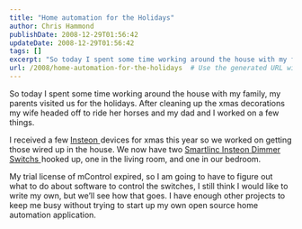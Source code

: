 ```yaml
---
title: "Home automation for the Holidays"
author: Chris Hammond
publishDate: 2008-12-29T01:56:42
updateDate: 2008-12-29T01:56:42
tags: []
excerpt: "So today I spent some time working around the house with my family, my parents visited us for the holidays. After cleaning up the xmas decorations my wife headed off to ride her horses and my dad and I worked on a few things.   I received a few Insteon devices for xmas this year so we worked on getting those wired up in the house. We now have two Smartlinc Insteon Dimmer Switchs hooked up, one in the living room, and one in our bedroom.  My trial license of mControl expired, so I am going to have to figure out what to do about software to control the switches, I still think I would like to write my own, but we’ll see how that goes. I have enough other projects to keep me busy without trying to start up my own open source home automation application."
url: /2008/home-automation-for-the-holidays  # Use the generated URL with year
---
```

<p>So today I spent some time working around the house with my family, my parents visited us for the holidays. After cleaning up the xmas decorations my wife headed off to ride her horses and my dad and I worked on a few things. </p>  <p>I received a few <a href="https://click.linksynergy.com/fs-bin/click?id=5s9KOchWgxI&amp;offerid=128527.1&amp;type=10&amp;subid=0">Insteon </a><img height="1" alt="icon" src="https://ad.linksynergy.com/fs-bin/show?id=5s9KOchWgxI&amp;bids=128527.1&amp;type=10&amp;subid=0" width="1" />devices for xmas this year so we worked on getting those wired up in the house. We now have two <a href="https://click.linksynergy.com/fs-bin/click?id=5s9KOchWgxI&amp;offerid=128527.1&amp;type=10&amp;subid=0">Smartlinc Insteon Dimmer Switchs </a><img height="1" alt="icon" src="https://ad.linksynergy.com/fs-bin/show?id=5s9KOchWgxI&amp;bids=128527.1&amp;type=10&amp;subid=0" width="1" />hooked up, one in the living room, and one in our bedroom.</p>  <p>My trial license of mControl expired, so I am going to have to figure out what to do about software to control the switches, I still think I would like to write my own, but we’ll see how that goes. I have enough other projects to keep me busy without trying to start up my own open source home automation application.</p>
